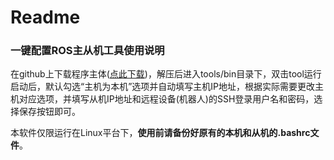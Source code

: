 # Readme
### 一键配置ROS主从机工具使用说明
在github上下载程序主体([点此下载](https://github.com/ROSClub/ROSControlPanel/archive/master.zip))，解压后进入tools/bin目录下，双击tool运行
启动后，默认勾选“主机为本机”选项并自动填写主机IP地址，根据实际需要更改主机对应选项，并填写从机IP地址和远程设备(机器人)的SSH登录用户名和密码，选择保存按钮即可。

本软件仅限运行在Linux平台下，**使用前请备份好原有的本机和从机的.bashrc文件**。
